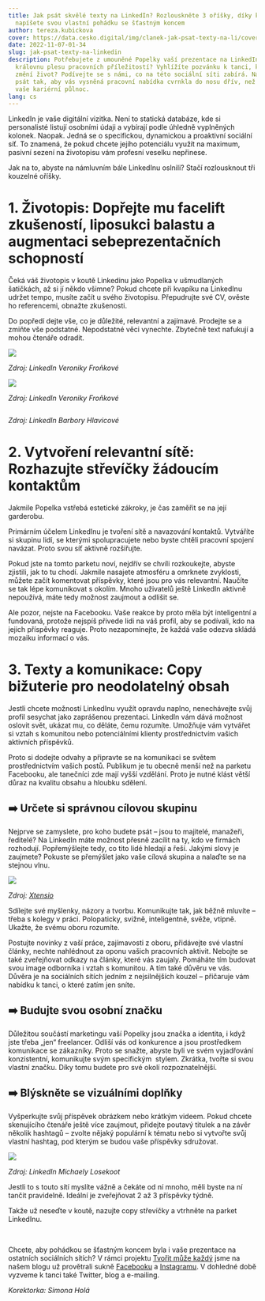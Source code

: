 ```yaml
---
title: Jak psát skvělé texty na LinkedIn? Rozlouskněte 3 oříšky, díky kterým
  napíšete svou vlastní pohádku se šťastným koncem
author: tereza.kubickova
cover: https://data.cesko.digital/img/clanek-jak-psat-texty-na-li/cover-li.png
date: 2022-11-07-01-34
slug: jak-psat-texty-na-linkedin
description: Potřebujete z umouněné Popelky vaší prezentace na LinkedInu udělat
  královnu plesu pracovních příležitostí? Vyhlížíte pozvánku k tanci, která vám
  změní život? Podívejte se s námi, co na této sociální síti zabírá. Naučíme vás
  psát tak, aby vás vysněná pracovní nabídka cvrnkla do nosu dřív, než odbije
  vaše kariérní půlnoc.
lang: cs
---
```

LinkedIn je vaše digitální vizitka. Není to statická databáze, kde si personalisté listují osobními údaji a vybírají podle úhledně vyplněných kolonek. Naopak. Jedná se o specifickou, dynamickou a proaktivní sociální síť. To znamená, že pokud chcete jejího potenciálu využít na maximum, pasivní sezení na životopisu vám profesní veselku nepřinese. 

Jak na to, abyste na námluvním bále LinkedInu oslnili? Stačí rozlousknout tři kouzelné oříšky.

# 1. Životopis: Dopřejte mu facelift zkušeností, liposukci balastu a augmentaci sebeprezentačních schopností

Čeká váš životopis v koutě Linkedinu jako Popelka v ušmudlaných šatičkách, až si jí někdo všimne? Pokud chcete při kvapíku na LinkedInu udržet tempo, musíte začít u svého životopisu. Přepudrujte své CV, ověste ho referencemi, obnažte zkušenosti.

Do popředí dejte vše, co je důležité, relevantní a zajímavé. Prodejte se a zmiňte vše podstatné. Nepodstatné věci vynechte. Zbytečně text nafukují a mohou čtenáře odradit.

![](https://data.cesko.digital/img/clanek-jak-psat-texty-na-li/1.png)

*Zdroj: LinkedIn Veroniky Froňkové*

![](https://data.cesko.digital/img/clanek-jak-psat-texty-na-li/2.png)



*Zdroj: LinkedIn Veroniky Froňkové*



![]()

*Zdroj: LinkedIn Barbory Hlavicové*



# 2. Vytvoření relevantní sítě: Rozhazujte střevíčky žádoucím kontaktům

Jakmile Popelka vstřebá estetické zákroky, je čas zaměřit se na její garderobu.

Primárním účelem LinkedInu je tvoření sítě a navazování kontaktů. Vytváříte si skupinu lidí, se kterými spolupracujete nebo byste chtěli pracovní spojení navázat. Proto svou síť aktivně rozšiřujte.

Pokud jste na tomto parketu noví, nejdřív se chvíli rozkoukejte, abyste zjistili, jak to tu chodí. Jakmile nasajete atmosféru a omrknete zvyklosti, můžete začít komentovat příspěvky, které jsou pro vás relevantní. Naučíte se tak lépe komunikovat s okolím. Mnoho uživatelů ještě LinkedIn aktivně nepoužívá, máte tedy možnost zaujmout a odlišit se.

Ale pozor, nejste na Facebooku. Vaše reakce by proto měla být inteligentní a fundovaná, protože nejspíš přivede lidi na váš profil, aby se podívali, kdo na jejich příspěvky reaguje. Proto nezapomínejte, že každá vaše odezva skládá mozaiku informací o vás.

# 3. Texty a komunikace: Copy bižuterie pro neodolatelný obsah

Jestli chcete možností LinkedInu využít opravdu naplno, nenechávejte svůj profil sesychat jako zaprášenou prezentaci. LinkedIn vám dává možnost oslovit svět, ukázat mu, co děláte, čemu rozumíte. Umožňuje vám vytvářet si vztah s komunitou nebo potenciálními klienty prostřednictvím vašich aktivních příspěvků.

Proto si dodejte odvahy a připravte se na komunikaci se světem prostřednictvím vašich postů. Publikum je tu obecně menší než na parketu Facebooku, ale tanečníci zde mají vyšší vzdělání. Proto je nutné klást větší důraz na kvalitu obsahu a hloubku sdělení.

## ➡️ Určete si správnou cílovou skupinu

Nejprve se zamyslete, pro koho budete psát – jsou to majitelé, manažeři, ředitelé? Na LinkedIn máte možnost přesně zacílit na ty, kdo ve firmách rozhodují. Popřemýšlejte tedy, co tito lidé hledají a řeší. Jakými slovy je zaujmete? Pokuste se přemýšlet jako vaše cílová skupina a nalaďte se na stejnou vlnu.

![](https://lh4.googleusercontent.com/nKASBLQd80QT6DDevtJuTDPy4K93HOOqSQk7DCcni__7MQhhIYSKbG3sp8vSqmR7xDXWz_SaBtqny7syhIMzquwjISBAr9JTYIaEQtRaEgQMs36tQ_2A0ZjZX22ik5CdAHckFdp4TTBv_yh6DCEYW8fNZbk3iO3X8lvDYrTDnDUYysORcaYgwZKAZb0oEQ)

*Zdroj: [Xtensio](https://xtensio.com/how-to-create-a-persona/)*

Sdílejte své myšlenky, názory a tvorbu. Komunikujte tak, jak běžně mluvíte – třeba s kolegy v práci. Polopaticky, svižně, inteligentně, svěže, vtipně. Ukažte, že svému oboru rozumíte.

Postujte novinky z vaší práce, zajímavosti z oboru, přidávejte své vlastní články, nechte nahlédnout za oponu vašich pracovních aktivit. Nebojte se také zveřejňovat odkazy na články, které vás zaujaly. Pomáháte tím budovat svou image odborníka i vztah s komunitou. A tím také důvěru ve vás. Důvěra je na sociálních sítích jedním z nejsilnějších kouzel – přičaruje vám nabídku k tanci, o které zatím jen sníte.

## ➡️ Budujte svou osobní značku

Důležitou součástí marketingu vaší Popelky jsou značka a identita, i když jste třeba „jen“ freelancer. Odliší vás od konkurence a jsou prostředkem komunikace se zákazníky. Proto se snažte, abyste byli ve svém vyjadřování konzistentní, komunikujte svým specifickým  stylem. Zkrátka, tvořte si svou vlastní značku. Díky tomu budete pro své okolí rozpoznatelnější.

## ➡️ Blýskněte se vizuálními doplňky

Vyšperkujte svůj příspěvek obrázkem nebo krátkým videem. Pokud chcete skenujícího čtenáře ještě více zaujmout, přidejte poutavý titulek a na závěr několik hashtagů – zvolte nějaký populární k tématu nebo si vytvořte svůj vlastní hashtag, pod kterým se budou vaše příspěvky sdružovat.



![](https://lh4.googleusercontent.com/jWNKWuoFoMDkdJQGqipwuSBPP-zr8jOrISlpZXwqs5C_yA0iZf8T6LMdUFHkZ9xmDQeqOgJUd5RL-uWDNfdyoUSkxgBjeo2ZLWA6mO0RvNQjMB39B9pogz8VkMfDwm3SPkVsPbFI70PdQFUMqiu5l2od1jk-L3b6SjqAQXRyOEBmPkroUtpFL5CudjyU)

*Zdroj: LinkedIn Michaely Losekoot*



Jestli to s touto sítí myslíte vážně a čekáte od ní mnoho, měli byste na ní tančit pravidelně. Ideální je zveřejňovat 2 až 3 příspěvky týdně.

Takže už neseďte v koutě, nazujte copy střevíčky a vtrhněte na parket LinkedInu.

<br>

Chcete, aby pohádkou se šťastným koncem byla i vaše prezentace na ostatních sociálních sítích? V rámci projektu [Tvořit může každý](https://cesko-digital.atlassian.net/l/cp/H22g4TC8) jsme na našem blogu už provětrali sukně [Facebooku](https://blog.cesko.digital/2022/05/jak-psat-prispevky-na-facebook) a [Instagramu](https://blog.cesko.digital/2022/09/jak-psat-lepsi-posty-na-instagram). V dohledné době vyzveme k tanci také Twitter, blog a e-mailing.

*Korektorka: Simona Holá*